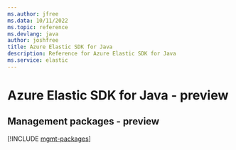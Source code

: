 ```yaml
---
ms.author: jfree
ms.data: 10/11/2022
ms.topic: reference
ms.devlang: java
author: joshfree
title: Azure Elastic SDK for Java
description: Reference for Azure Elastic SDK for Java
ms.service: elastic
---
```

# Azure Elastic SDK for Java - preview

## Management packages - preview
[!INCLUDE [mgmt-packages](elastic-mgmt-index.md)]